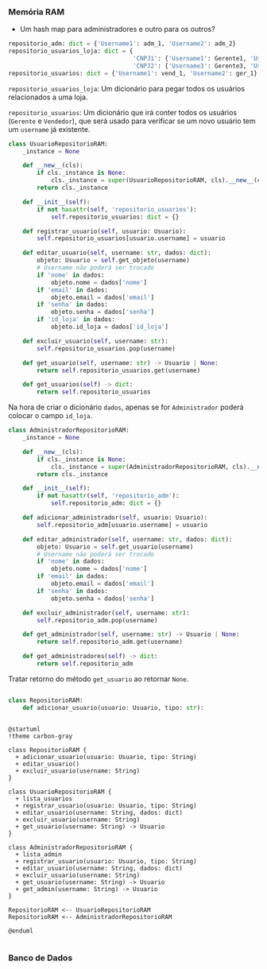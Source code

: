 ### Memória RAM

- Um hash map para administradores e outro para os outros?

```Python
repositorio_adm: dict = {'Username1': adm_1, 'Username2': adm_2}
repositorio_usuarios_loja: dict = {
								   'CNPJ1': {'Username1': Gerente1, 'Username2': Gerente2}, 
								   'CNPJ2': {'Username3': Gerente3, 'Username4': Vendedor4}}
repositorio_usuarios: dict = {'Username1': vend_1, 'Username2': ger_1}
```

`repositorio_usuarios_loja`: Um dicionário para pegar todos os usuários relacionados a uma loja.

`repositorio_usuarios`: Um dicionário que irá conter todos os usuários (`Gerente` e `Vendedor`), que será usado para verificar se um novo usuário tem um `username` já existente.

```Python
class UsuarioRepositorioRAM:
    _instance = None

    def __new__(cls):
        if cls._instance is None:
            cls._instance = super(UsuarioRepositorioRAM, cls).__new__(cls)
        return cls._instance

    def __init__(self):
        if not hasattr(self, 'repositorio_usuarios'):
            self.repositorio_usuarios: dict = {}

    def registrar_usuario(self, usuario: Usuario):
        self.repositorio_usuarios[usuario.username] = usuario

    def editar_usuario(self, username: str, dados: dict):
        objeto: Usuario = self.get_objeto(username)
        # Username não poderá ser trocado
        if 'nome' in dados:
            objeto.nome = dados['nome']
        if 'email' in dados:
            objeto.email = dados['email']
        if 'senha' in dados:
            objeto.senha = dados['senha']
        if 'id_loja' in dados:
            objeto.id_loja = dados['id_loja']

    def excluir_usuario(self, username: str):
        self.repositorio_usuarios.pop(username)

    def get_usuario(self, username: str) -> Usuario | None:
        return self.repositorio_usuarios.get(username)

    def get_usuarios(self) -> dict:
        return self.repositorio_usuarios

```

Na hora de criar o dicionário `dados`, apenas se for `Administrador` poderá colocar o campo `id_loja`.

```Python
class AdministradorRepositorioRAM:
    _instance = None

    def __new__(cls):
        if cls._instance is None:
            cls._instance = super(AdministradorRepositorioRAM, cls).__new__(cls)
        return cls._instance

    def __init__(self):
        if not hasattr(self, 'repositorio_adm'):
            self.repositorio_adm: dict = {}

	def adicionar_administrador(self, usuario: Usuario):
		self.repositorio_adm[usuario.username] = usuario

	def editar_administrador(self, username: str, dados: dict):
		objeto: Usuario = self.get_usuario(username)
		# Username nâo poderá ser trocado
		if 'nome' in dados:
			objeto.nome = dados['nome']
		if 'email' in dados:
			objeto.email = dados['email']
		if 'senha' in dados:
			objeto.senha = dados['senha']

	def excluir_administrador(self, username: str):
		self.repositorio_adm.pop(username)

	def get_administrador(self, username: str) -> Usuario | None:
		return self.repositorio_adm.get(username)

	def get_administradores(self) -> dict:
		return self.repositorio_adm
```

Tratar retorno do método `get_usuario` ao retornar `None`.

```Python

class RepositorioRAM:
	def adicionar_usuario(usuario: Usuario, tipo: str):

```

```plantuml

@startuml
!theme carbon-gray

class RepositorioRAM {
  + adicionar_usuario(usuario: Usuario, tipo: String)
  + editar_usuario()
  + excluir_usuario(username: String)
}

class UsuarioRepositorioRAM {
  + lista_usuarios
  + registrar_usuario(usuario: Usuario, tipo: String)
  + editar_usuario(username: String, dados: dict)
  + excluir_usuario(username: String)
  + get_usuario(username: String) -> Usuario
}

class AdministradorRepositorioRAM {
  + lista_admin
  + registrar_usuario(usuario: Usuario, tipo: String)
  + editar_usuario(username: String, dados: dict)
  + excluir_usuario(username: String)
  + get_usuario(username: String) -> Usuario
  + get_admin(username: String) -> Usuario
}

RepositorioRAM <-- UsuarioRepositorioRAM
RepositorioRAM <-- AdministradorRepositorioRAM

@enduml


```

### Banco de Dados
